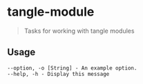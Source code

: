 # tangle-module 

> Tasks for working with tangle modules

## Usage

    --option, -o [String] - An example option.
    --help, -h - Display this message


